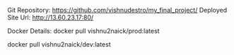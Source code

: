 
Git Repository: https://github.com/vishnudestro/my_final_project/
Deployed Site Url: http://13.60.23.17:80/


Docker Details:
docker pull vishnu2naick/prod:latest

docker pull vishnu2naick/dev:latest

